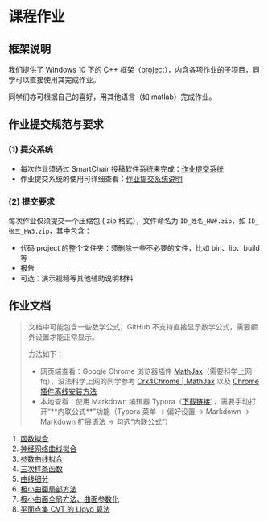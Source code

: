 # 课程作业

## 框架说明

我们提供了 Windows 10 下的 C++ 框架（[project](project)），内含各项作业的子项目，同学可以直接使用其完成作业。

同学们亦可根据自己的喜好，用其他语言（如 matlab）完成作业。

## 作业提交规范与要求

### (1) 提交系统

- 每次作业须通过 SmartChair 投稿软件系统来完成：[作业提交系统](http://www.smartchair.org/CG2020)
- 作业提交系统的使用可详细查看：[作业提交系统说明](https://pan.baidu.com/s/1Gd68C2DZXq4j9wevW_IG_Q)

### (2) 提交要求

每次作业仅须提交一个压缩包 ( zip 格式），文件命名为 `ID_姓名_HW#.zip`，如 `ID_张三_HW3.zip`，其中包含：

- 代码 project 的整个文件夹：须删除一些不必要的文件，比如 bin、lib、build等
- 报告
- 可选：演示视频等其他辅助说明材料

## 作业文档

> 文档中可能包含一些数学公式，GitHub 不支持直接显示数学公式，需要额外设置才能正常显示。
>
> 方法如下：
>
> - 网页端查看：Google Chrome 浏览器插件 [MathJax](https://chrome.google.com/webstore/detail/mathjax-plugin-for-github/ioemnmodlmafdkllaclgeombjnmnbima)（需要科学上网 fq），没法科学上网的同学参考 [Crx4Chrome | MathJax](https://www.crx4chrome.com/crx/72309/) 以及 [Chrome 插件离线安装方法](https://chromecj.com/utilities/2015-04/423.html) 
> - 本地查看：使用 Markdown 编辑器 Typora（[下载链接](https://www.typora.io/windows/typora-setup-x64.exe?)），需要手动打开“**内联公式**”功能（Typora 菜单 -> 偏好设置 -> Markdown -> Markdown 扩展语法 -> 勾选“内联公式”）

1. [函数拟合](hw1/) 
2. [神经网络曲线拟合](hw2/) 
3. [参数曲线拟合](hw3/) 
4. [三次样条函数](hw4) 
5. [曲线细分](hw5) 
6. [极小曲面局部方法](hw6) 
7. [极小曲面全局方法、曲面参数化](hw7) 
8. [平面点集 CVT 的 Lloyd 算法](hw8) 
